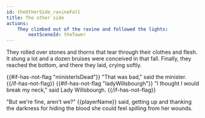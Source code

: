 ```yaml
---
id: theOtherSide_ravineFall
title: The other side
actions:
    They climbed out of the ravine and followed the lights:
        nextSceneId: theTower
---
```


They rolled over stones and thorns that tear through their clothes and flesh. It stung a lot and a dozen bruises were conceived in that fall. Finally, they reached the bottom, and there they laid, crying softly.

{{#if-has-not-flag "ministerIsDead"}}
"That was bad," said the minister.
{{/if-has-not-flag}}
{{#if-has-not-flag "ladyWillsbourgh"}}
"I thought I would break my neck," said Lady Willsbourgh.
{{/if-has-not-flag}}

"But we're fine, aren't we?" {{playerName}} said, getting up and thanking the darkness for hiding the blood she could feel spilling from her wounds.
